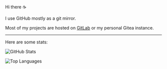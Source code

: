 Hi there :coffee:

I use GitHub mostly as a git mirror.

Most of my projects are hosted on [GitLab] or my personal Gitea instance.

---

Here are some stats:

![GitHub Stats]

![Top Languages]

<!-- links -->

[GitLab]: https://gitlab.com/valeth
[Hakatime]: https://github-readme-stats.vercel.app/api/wakatime?username=valeth?api_domain=
[GitHub Stats]: https://github-readme-stats.vercel.app/api?username=valeth&show_icons=true&theme=transparent&hide_border=true&hide=issues
[Top Languages]: https://github-readme-stats.vercel.app/api/top-langs/?username=valeth&theme=transparent&layout=donut&hide_border=true&hide=zig
